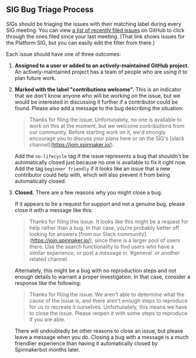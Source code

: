 ## SIG Bug Triage Process

SIGs should be triaging the issues with their matching label during every SIG
meeting. You can view
[a list of recently filed issues](https://github.com/spinnaker/spinnaker/labels/sig%2Fplatform)
on GitHub to click through the ones filed since your last meeting. (That link
shows issues for the Platform SIG, but you can easily edit the filter from
there.)

Each issue should have one of three outcomes:

1.  **Assigned to a user or added to an actively-maintained GitHub project.** An
    actively-maintained project has a team of people who are using it to plan
    future work.

1.  **Marked with the label "contributions welcome".** This is an indicator that
    we don't know anyone who will be working on the issue, but we would be
    interested in discussing it further if a contributor could be found. Please
    also add a message to the bug describing the situation:

    > Thanks for filing the issue. Unfortunately, no one is available to work on
    > this at the moment, but we welcome contributions from our community.
    > Before starting work on it, we'd strongly encourage you to discuss your
    > plans here or on the SIG's \[slack channel](https://join.spinnaker.io/).

    Add the `no-lifecycle` tag if the issue represents a bug that shouldn't be
    automatically closed just because no one is available to fix it right now.
    Add the tag `beginner friendly` if it looks like an issue that a new
    contributor could help with, which will also prevent it from being
    automatically closed.

1.  **Closed.** There are a few reasons why you might close a bug.

    If it appears to be a request for support and not a genuine bug, please
    close it with a message like this:

    > Thanks for filing this issue. It looks like this might be a request for
    > help rather than a bug. In that case, you're probably better off looking
    > for answers \[from our Slack community](https://join.spinnaker.io/), since
    > there is a larger pool of users there. Use the search functionality to
    > find users who have a similar experience, or post a message in \`#general`
    > or another related channel.

    Alternately, this might be a bug with no reproduction steps and not enough
    details to warrant a proper investigation. In that case, consider a response
    like the following:

    > Thanks for filing the issue. We aren't able to determine what the cause of
    > the issue is, and there aren't enough steps to reproduce for us to
    > recreate it ourselves. Unfortunately, this means we have to close the
    > issue. Please reopen it with some steps to reproduce if you are able.

    There will undoubtedly be other reasons to close an issue, but please leave
    a message when you do. Closing a bug with a message is a much friendlier
    experience than having it automatically closed by Spinnakerbot months later.
